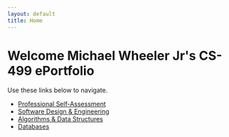 ```yaml
---
layout: default
title: Home
---
```


# Welcome Michael Wheeler Jr's CS-499 ePortfolio

Use these links below to navigate.

- [Professional Self-Assessment](self-assessment/)
- [Software Design & Engineering](artifacts/software-design/)
- [Algorithms & Data Structures](artifacts/algorithms-data-structures/)
- [Databases](artifacts/databases/)
